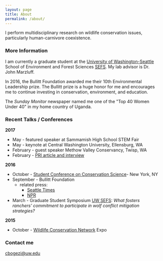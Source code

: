 ```yaml
---
layout: page
title: About
permalink: /about/
---
```


I perform multidisciplinary research on wildlife conservation issues, particularly human-carnivore coexistence.

### More Information

I am currently a graduate student at the [University of Washington-Seattle](http:/www.uw.edu) School of Environment and Forest Sciences [SEFS](http://www.cfr.washington.edu/). My lab advisor is Dr. John Marzluff.

In 2016, the Bullitt Foundation awarded me their 10th Environmental Leadership prize. The Bullitt prize is a huge honor for me and encourages me to continue investing in conservation, environment, and education.

The *Sunday Monitor* newspaper named me one of the "Top 40 Women Under 40" in my home country of Uganda.

### Recent Talks / Conferences
**2017**
- May - featured speaker at Sammamish High School STEM Fair
- May - keynote at Central Washington University, Ellensburg, WA
- February - guest speaker Methow Valley Conservancy, Twisp, WA
- February - [PRI article and interview](https://www.pri.org/stories/2017-02-24/how-washington-ranchers-are-learning-cope-wolves-lessons-uganda)

**2016**
- October - [Student Conference on Conservation Science](http://www.amnh.org/var/ezflow_site/storage/images/sccs-ny-2016-presentation-1/2547309-1-eng-US/sccs-ny-2016-presentation-1.jpg)- New York, NY
- September - Bullitt Foundation
  - related press:
    - [Seattle Times](http://www.seattletimes.com/)
    - [NPR](http://www.npr.org)
- March - Graduate Student Symposium [UW SEFS](http://www.cfr.washington.edu/):  *What fosters ranchers' commitment to participate in wolf conflict mitigation strategies?*

**2015**
- October - [Wildlife Conservation Network](www.wildnet.org) Expo

### Contact me
[cbogezi@uw.edu](mailto:cbogezi@uw.edu)
